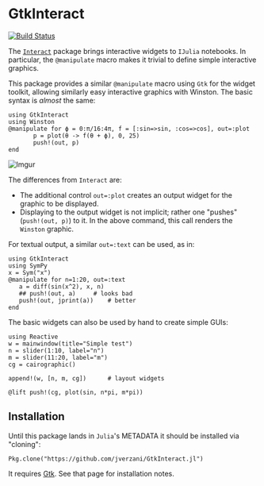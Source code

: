 # GtkInteract

[![Build Status](https://travis-ci.org/jverzani/GtkInteract.jl.svg?branch=master)](https://travis-ci.org/jverzani/GtkInteract.jl)

The [`Interact`](https://github.com/JuliaLang/Interact.jl)  package brings interactive widgets to `IJulia`
notebooks. In particular, the `@manipulate` macro makes it trivial to
define simple interactive graphics.

This package provides a similar `@manipulate` macro using `Gtk` for
the widget toolkit, allowing similarly easy interactive graphics with
Winston. The basic syntax is *almost* the same:

```
using GtkInteract
using Winston
@manipulate for ϕ = 0:π/16:4π, f = [:sin=>sin, :cos=>cos], out=:plot
       p = plot(θ -> f(θ + ϕ), 0, 25)
       push!(out, p)
end
```

![Imgur](http://i.imgur.com/1MiynXf.png)


The differences from `Interact` are:

* The additional control `out=:plot` creates an output widget for the graphic to be displayed. 
* Displaying to the output widget is not
  implicit; rather one "pushes" (`push!(out, p)`) to it. In the above
  command, this call renders the `Winston` graphic.

For textual output, a similar `out=:text` can be used, as in:

```
using GtkInteract
using SymPy
x = Sym("x")
@manipulate for n=1:20, out=:text
   a = diff(sin(x^2), x, n)
   ## push!(out, a)		# looks bad
   push!(out, jprint(a))	# better
end
```

The basic widgets can also be used by hand to create simple GUIs:

```
using Reactive
w = mainwindow(title="Simple test")
n = slider(1:10, label="n")
m = slider(11:20, label="m")
cg = cairographic()

append!(w, [n, m, cg])		# layout widgets

@lift push!(cg, plot(sin, n*pi, m*pi))
```


## Installation

Until this package lands in `Julia`'s METADATA it should be installed via "cloning":

```
Pkg.clone("https://github.com/jverzani/GtkInteract.jl")
```

It requires [Gtk](https://github.com/JuliaLang/Gtk.jl). See that page for installation notes.
